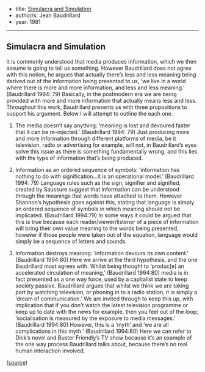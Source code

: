 - title: [Simulacra and Simulation](https://www.amazon.es/Simulacra-Simulation-Body-Theory-Materialism/dp/0472065211)
- author/s: Jean Baudrillard
- year: 1981

---

## <a id="simulacra">Simulacra and Simulation</a>

It is commonly understood that media produces information, which we then assume is going to tell us something. However Baudrillard does not agree with this notion, he argues that actually there’s less and less meaning being derived out of the information being presented to us, ‘we live in a world where there is more and more information, and less and less meaning.’ (Baudrillard 1994: 79) Basically, in the postmodern era we are being provided with more and more information that actually means less and less.
Throughout this work, Baudrillard presents us with three propositions to support his argument. Below I will attempt to outline the each one.

1. The media doesn’t say anything: ‘meaning is lost and devoured faster that it can be re-injected.’ (Baudrillard 1994: 79)
Just producing more and more information through different platforms of media, be it television, radio or advertising for example, will not, in Baudrillard’s eyes solve this issue as there is something fundamentally wrong, and this lies with the type of information that’s being produced.

2. Information as an ordered sequence of symbols: ‘information has nothing to do with signification…it is an operational model.’ (Baudrillard 1994: 79)
Language rules such as the sign, signifier and signified, created by Saussure suggest that information can be understood through the meanings that words have attached to them. However Shannon’s hypothesis goes against this, stating that language is simply an ordered sequence of symbols in which meaning should not be implicated. (Baudrillard 1994:79) In some ways it could be argued that this is true because each reader/viewer/listener of a piece of information will bring their own value meaning to the words being presented, however if those people were taken out of the equation, language would simply be a sequence of letters and sounds.

3. Information destroys meaning: ‘information devours its own content.’ (Baudrillard 1994:80)
Here we arrive at the third hypothesis, and the one Baudrillard most agrees with. Whilst being thought to ‘produc[e] an accelerated circulation of meaning,’ (Baudrillard 1994:80) media is in fact presented as a one way force, used by a capitalist state to keep society passive. Baudrillard argues that whilst we think we are taking part by watching television, or phoning in to a radio station, it is simply a ‘dream of communication.’ We are invited through to keep this up, with implication that if you don’t watch the latest television programme or keep up to date with the news for example, then you feel out of the loop; ‘socialisation is measured by the exposure to media messages.’ (Baudrillard 1994:80) However, this is a ‘myth’ and ‘we are all complications in this myth.’ (Baudrillard 1994:80) Here we can refer to Dick’s novel and Buster Friendly’s TV show because it’s an example of the one way process Baudrillard talks about, because there’s no real human interaction involved.

([source](https://elizabethtimons.wordpress.com/simulacra-and-simulation-2/))